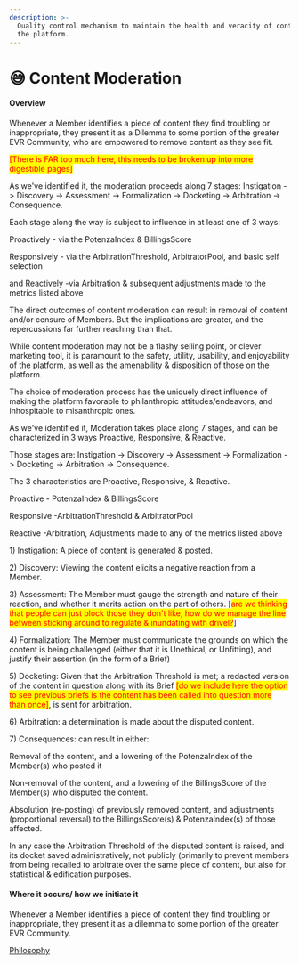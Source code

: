 ```yaml
---
description: >-
  Quality control mechanism to maintain the health and veracity of content on
  the platform.
---
```


# 😅 Content Moderation

#### Overview

Whenever a Member identifies a piece of content they find troubling or inappropriate, they present it as a Dilemma to some portion of the greater  EVR Community, who are empowered to remove content as they see fit.

<mark style="color:red;">\[There is FAR too much here, this needs to be broken up into more digestible pages]</mark>

As we've identified it, the moderation proceeds along 7 stages: Instigation -> Discovery -> Assessment -> Formalization -> Docketing -> Arbitration -> Consequence.

Each stage along the way is subject to influence in at least one of 3 ways:&#x20;

Proactively - via the PotenzaIndex & BillingsScore

Responsively - via the ArbitrationThreshold,  ArbitratorPool, and basic self selection

and Reactively -via Arbitration & subsequent adjustments made to the metrics listed above

The direct outcomes of content moderation can result in removal of content and/or censure of Members. But the implications are greater, and the repercussions far further reaching than that.&#x20;

While content moderation may not be a flashy selling point, or clever marketing tool, it is paramount to the safety, utility, usability, and enjoyability of the platform, as well as the amenability & disposition of those on the platform.&#x20;

The choice of moderation process has the uniquely direct influence of making the platform favorable to philanthropic attitudes/endeavors, and inhospitable to misanthropic ones.&#x20;

As we've identified it, Moderation takes place along 7 stages, and can be characterized in 3 ways Proactive, Responsive, & Reactive.&#x20;

Those stages are: Instigation -> Discovery -> Assessment -> Formalization -> Docketing -> Arbitration -> Consequence.

The 3 characteristics are Proactive, Responsive, & Reactive.

Proactive - PotenzaIndex & BillingsScore

Responsive -ArbitrationThreshold & ArbitratorPool

Reactive -Arbitration, Adjustments made to any of the metrics listed above

1\) Instigation: A piece of content is generated & posted.

2\) Discovery: Viewing the content elicits a negative reaction from a Member. &#x20;

3\) Assessment: The Member must gauge the strength and nature of their reaction, and whether it merits action on the part of others. \[<mark style="color:red;">are we thinking that people can just block those they don't like, how do we manage the line between sticking around to regulate & inundating with drivel?</mark>]

4\) Formalization: The Member must communicate the grounds on which the content is being challenged (either that it is Unethical, or Unfitting), and justify their assertion (in the form of a Brief)

5\) Docketing: Given that the Arbitration Threshold is met; a redacted version of the content in question along with its Brief <mark style="color:red;">\[do we include here the option to see previous briefs is the content has been called into question more than once]</mark>, is sent for arbitration.

6\) Arbitration: a determination is made about the disputed content.

7\) Consequences:  can result in either:

Removal of the content, and a lowering of the PotenzaIndex of the Member(s) who posted it

Non-removal of the content, and a lowering of the BillingsScore of the Member(s) who disputed the content.&#x20;

Absolution (re-posting) of previously removed content, and adjustments (proportional reversal) to the BillingsScore(s) & PotenzaIndex(s) of those affected. &#x20;

In any case the Arbitration Threshold of the disputed content is raised, and its docket saved administratively, not publicly (primarily to prevent members from being recalled to arbitrate over the same piece of content, but also for statistical & edification purposes.



#### Where it occurs/ how we initiate it

Whenever a Member identifies a piece of content they find troubling or inappropriate, they present it as a dilemma to some portion of the greater  EVR Community.

[Philosophy](../white-paper/community-governance-structure/content-moderation.md)
